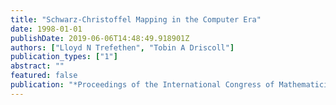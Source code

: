 ```yaml
---
title: "Schwarz-Christoffel Mapping in the Computer Era"
date: 1998-01-01
publishDate: 2019-06-06T14:48:49.918901Z
authors: ["Lloyd N Trefethen", "Tobin A Driscoll"]
publication_types: ["1"]
abstract: ""
featured: false
publication: "*Proceedings of the International Congress of Mathematicians*"
---
```


